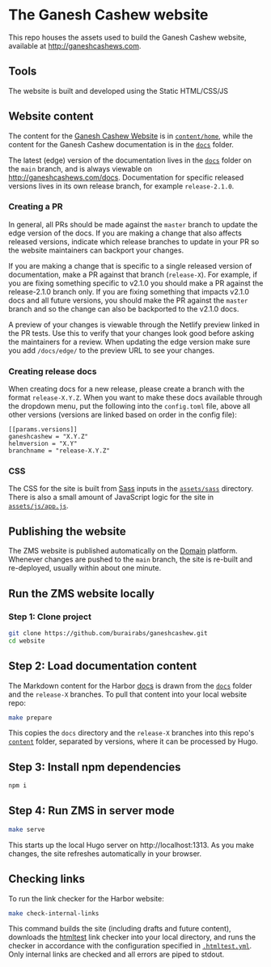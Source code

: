 # The Ganesh Cashew website

This repo houses the assets used to build the Ganesh Cashew website, available at http://ganeshcashews.com.

## Tools

The website is built and developed using the Static HTML/CSS/JS

## Website content

The content for the [Ganesh Cashew Website](http://ganeshcashews.com) is in [`content/home`](./content/home), while the content for the Ganesh Cashew documentation is in the [`docs`](./docs) folder.

The latest (edge) version of the documentation lives in the [`docs`](./docs) folder on the `main` branch, and is always viewable on http://ganeshcashews.com/docs. Documentation for specific released versions lives in its own release branch, for example `release-2.1.0`.

### Creating a PR

In general, all PRs should be made against the `master` branch to update the edge version of the docs. If you are making a change that also affects released versions, indicate which release branches to update in your PR so the website maintainers can backport your changes.

If you are making a change that is specific to a single released version of documentation, make a PR against that branch (`release-X`). For example, if you are fixing something specific to v2.1.0 you should make a PR against the release-2.1.0 branch only. If you are fixing something that impacts v2.1.0 docs and all future versions, you should make the PR against the `master` branch and so the change can also be backported to the v2.1.0 docs.

A preview of your changes is viewable through the Netlify preview linked in the PR tests. Use this to verify that your changes look good before asking the maintainers for a review. When updating the edge version make sure you add `/docs/edge/` to the preview URL to see your changes.

### Creating release docs

When creating docs for a new release, please create a branch with the format `release-X.Y.Z`.
When you want to make these docs available through the dropdown menu, put the following into the `config.toml` file, above all other versions (versions are linked based on order in the config file):

```
[[params.versions]]
ganeshcashew = "X.Y.Z"
helmversion = "X.Y"
branchname = "release-X.Y.Z"
``` 

### CSS

The CSS for the site is built from [Sass](https://sass-lang.com) inputs in the [`assets/sass`](./assets/sass) directory. There is also a small amount of JavaScript logic for the site in [`assets/js/app.js`](./assets/js/app.js).

## Publishing the website

The ZMS website is published automatically on the [Domain](http://ganeshcashews.com) platform. Whenever changes are pushed to the `main` branch, the site is re-built and re-deployed, usually within about one minute.

## Run the ZMS website locally

### Step 1: Clone project

```sh
git clone https://github.com/burairabs/ganeshcashew.git
cd website
```

## Step 2: Load documentation content

The Markdown content for the Harbor [docs](http://ganeshcashews.com/docs) is drawn from the [`docs`](./docs) folder and the `release-X` branches. To pull that content into your local website repo:

```sh
make prepare
```

This copies the `docs` directory and the `release-X` branches into this repo's [`content`](./content) folder, separated by versions, where it can be processed by Hugo.

## Step 3: Install npm dependencies

```sh
npm i
```

## Step 4: Run ZMS in server mode

```sh
make serve
```

This starts up the local Hugo server on http://localhost:1313. As you make changes, the site refreshes automatically in your browser.

## Checking links

To run the link checker for the Harbor website:

```sh
make check-internal-links
```

This command builds the site (including drafts and future content), downloads the [htmltest](https://github.com/wjdp/htmltest) link checker into your local directory, and runs the checker in accordance with the configuration specified in [`.htmltest.yml`](./.htmltest.yml). Only internal links are checked and all errors are piped to stdout.
